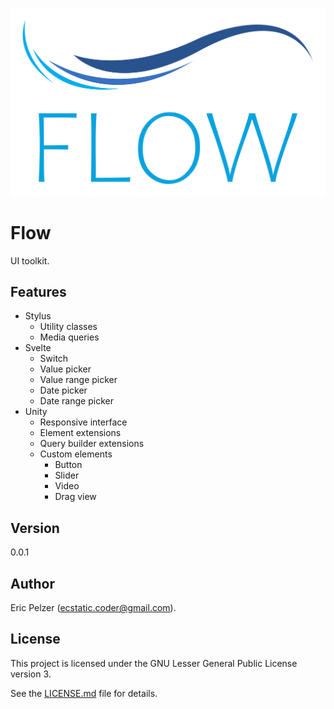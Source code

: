 ![](https://github.com/senselogic/FLOW/blob/master/LOGO/flow.png)

# Flow

UI toolkit.

## Features

*   Stylus
    *   Utility classes
    *   Media queries
*   Svelte
    *   Switch
    *   Value picker
    *   Value range picker
    *   Date picker
    *   Date range picker
*   Unity
    *   Responsive interface
    *   Element extensions
    *   Query builder extensions
    *   Custom elements
        *   Button
        *   Slider
        *   Video
        *   Drag view

## Version

0.0.1

## Author

Eric Pelzer (ecstatic.coder@gmail.com).

## License

This project is licensed under the GNU Lesser General Public License version 3.

See the [LICENSE.md](LICENSE.md) file for details.
